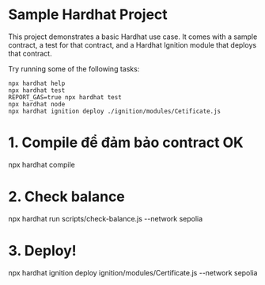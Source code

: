 # Sample Hardhat Project

This project demonstrates a basic Hardhat use case. It comes with a sample contract, a test for that contract, and a Hardhat Ignition module that deploys that contract.

Try running some of the following tasks:

```shell
npx hardhat help
npx hardhat test
REPORT_GAS=true npx hardhat test
npx hardhat node
npx hardhat ignition deploy ./ignition/modules/Cetificate.js
```

# 1. Compile để đảm bảo contract OK

npx hardhat compile

# 2. Check balance

npx hardhat run scripts/check-balance.js --network sepolia

# 3. Deploy!

npx hardhat ignition deploy ignition/modules/Certificate.js --network sepolia
